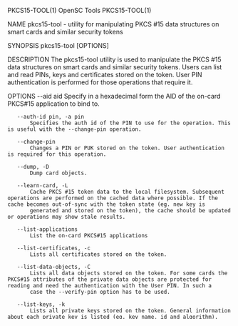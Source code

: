 PKCS15-TOOL(1)                                                                                   OpenSC Tools                                                                                  PKCS15-TOOL(1)



NAME
       pkcs15-tool - utility for manipulating PKCS #15 data structures on smart cards and similar security tokens

SYNOPSIS
       pkcs15-tool [OPTIONS]

DESCRIPTION
       The pkcs15-tool utility is used to manipulate the PKCS #15 data structures on smart cards and similar security tokens. Users can list and read PINs, keys and certificates stored on the token. User
       PIN authentication is performed for those operations that require it.

OPTIONS
       --aid aid
           Specify in a hexadecimal form the AID of the on-card PKCS#15 application to bind to.

       --auth-id pin, -a pin
           Specifies the auth id of the PIN to use for the operation. This is useful with the --change-pin operation.

       --change-pin
           Changes a PIN or PUK stored on the token. User authentication is required for this operation.

       --dump, -D
           Dump card objects.

       --learn-card, -L
           Cache PKCS #15 token data to the local filesystem. Subsequent operations are performed on the cached data where possible. If the cache becomes out-of-sync with the token state (eg. new key is
           generated and stored on the token), the cache should be updated or operations may show stale results.

       --list-applications
           List the on-card PKCS#15 applications

       --list-certificates, -c
           Lists all certificates stored on the token.

       --list-data-objects, -C
           Lists all data objects stored on the token. For some cards the PKCS#15 attributes of the private data objects are protected for reading and need the authentication with the User PIN. In such a
           case the --verify-pin option has to be used.

       --list-keys, -k
           Lists all private keys stored on the token. General information about each private key is listed (eg. key name, id and algorithm). Actual private key values are not displayed. For some cards the
           PKCS#15 attributes of the private keys are protected for reading and need the authentication with the User PIN. In such a case the --verify-pin option has to be used.

       --list-pins
           Lists all PINs stored on the token. General information about each PIN is listed (eg. PIN name). Actual PIN values are not shown.

       --list-public-keys
           Lists all public keys stored on the token, including key name, id, algorithm and length information.

       --no-cache
           Disables token data caching.

       --output filename, -o filename
           Specifies where key output should be written. If filename already exists, it will be overwritten. If this option is not given, keys will be printed to standard output.

       --read-certificate cert, -r cert
           Reads the certificate with the given id.

       --read-data-object cert, -R data
           Reads data object with OID, applicationName or label.

       --read-public-key id
           Reads the public key with id id, allowing the user to extract and store or use the public key.

       --read-ssh-key id
           Reads the public key with id id, writing the output in format suitable for $HOME/.ssh/authorized_keys.

       --reader num
           Forces pkcs15-tool to use reader number num for operations. The default is to use reader number 0, the first reader in the system.

       --unblock-pin, -u
           Unblocks a PIN stored on the token. Knowledge of the Pin Unblock Key (PUK) is required for this operation.

       --verbose, -v
           Causes pkcs15-tool to be more verbose. Specify this flag several times to enable debug output in the OpenSC library.

       --verify-pin
           Verify PIN after card binding and before issuing any command (without 'auth-id' the first non-SO, non-Unblock PIN will be verified)

SEE ALSO
       pkcs15-init(1), pkcs15-crypt(1)



opensc                                                                                            10/08/2014                                                                                   PKCS15-TOOL(1)
